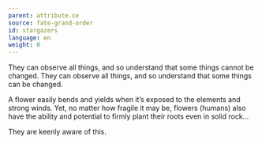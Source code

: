 ```yaml
---
parent: attribute.ce
source: fate-grand-order
id: stargazers
language: en
weight: 0
---
```


They can observe all things, and so understand that some things cannot be changed.
They can observe all things, and so understand that some things can be changed.

A flower easily bends and yields when it’s exposed to the elements and strong winds.
Yet, no matter how fragile it may be, flowers (humans) also have the ability and potential to firmly plant their roots even in solid rock…

They are keenly aware of this.
